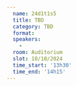 ```yaml
---
  name: 24d1t1s5
  title: TBD
  category: TBD
  format: 
  speakers: 
    - 
  room: Auditorium
  slot: 10/10/2024
  time_start: '13h30'
  time_end: '14h15'
---
```

